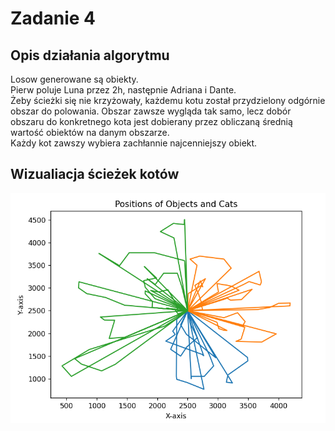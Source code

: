 # Zadanie 4

## Opis działania algorytmu
Losow generowane są obiekty.  
Pierw poluje Luna przez 2h, następnie Adriana i Dante.  
Żeby ścieżki się nie krzyżowały, każdemu kotu został przydzielony odgórnie obszar do polowania. Obszar zawsze wygląda tak samo, lecz dobór obszaru do konkretnego kota jest dobierany przez obliczaną średnią wartość obiektów na danym obszarze.  
Każdy kot zawszy wybiera zachłannie najcenniejszy obiekt.
## Wizualiacja ścieżek kotów
![Alt text](./image.png)

